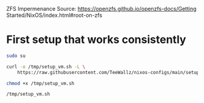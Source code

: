 
ZFS Impermenance
Source:
https://openzfs.github.io/openzfs-docs/Getting Started/NixOS/index.html#root-on-zfs


# First setup that works consistently
```bash
sudo su

curl -o /tmp/setup_vm.sh -L \
    https://raw.githubusercontent.com/TeeWallz/nixos-configs/main/setup_vm.sh

chmod +x /tmp/setup_vm.sh

/tmp/setup_vm.sh
```